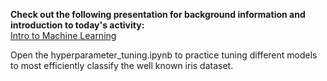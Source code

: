 **Check out the following presentation for background information and introduction to today's activity:** <br>
[Intro to Machine Learning](https://www.canva.com/design/DAGUH4uQ2vI/69_ue_IVfP37v7uyRXtREQ/view?utm_content=DAGUH4uQ2vI&utm_campaign=designshare&utm_medium=link2&utm_source=uniquelinks&utlId=h1cb29ad7cf)

Open the hyperparameter_tuning.ipynb to practice tuning different models to most efficiently classify the well known iris dataset.

